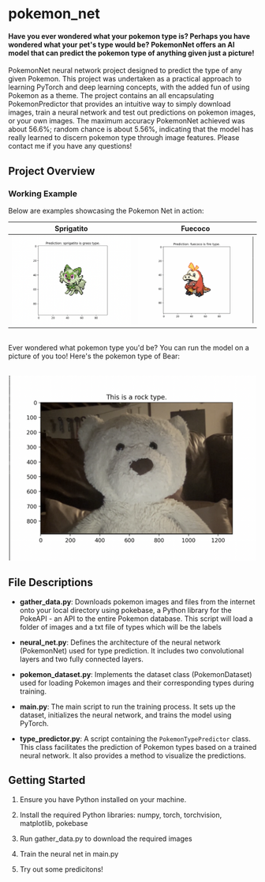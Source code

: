 # pokemon_net

#### Have you ever wondered what your pokemon type is? Perhaps you have wondered what your pet's type would be? PokemonNet offers an AI model that can predict the pokemon type of anything given just a picture!

PokemonNet neural network project designed to predict the type of any given Pokemon. This project was undertaken as a practical approach to learning PyTorch and deep learning concepts, with the added fun of using Pokemon as a theme. The project contains an all encapsulating PokemonPredictor that provides an intuitive way to simply download images, train a neural network and test out predictions on pokemon images, or your own images. The maximum accuracy PokemonNet achieved was about 56.6%; random chance is about 5.56%, indicating that the model has really learned to discern pokemon type through image features. Please contact me if you have any questions!

## Project Overview

### Working Example

Below are examples showcasing the Pokemon Net in action:

| Sprigatito | Fuecoco |
| --- | --- |
| ![sprig](github_assets/sprigatito.png) | ![fuec](github_assets/fuecoco.png) |
<br>
Ever wondered what pokemon type you'd be? You can run the model on a picture of you too! Here's the pokemon type of Bear:
<br>
<br>
<p align="center">
  <img src="github_assets/bear.png" alt="Bear Image" width="500"/>
</p>


## File Descriptions

- **gather_data.py**: Downloads pokemon images and files from the internet onto your local directory using pokebase, a Python library for the PokeAPI - an API to the entire Pokemon database. This script will load a folder of images and a txt file of types which will be the labels

- **neural_net.py**: Defines the architecture of the neural network (PokemonNet) used for type prediction. It includes two convolutional layers and two fully connected layers.

- **pokemon_dataset.py**: Implements the dataset class (PokemonDataset) used for loading Pokemon images and their corresponding types during training.

- **main.py**: The main script to run the training process. It sets up the dataset, initializes the neural network, and trains the model using PyTorch.

- **type_predictor.py**: A script containing the `PokemonTypePredictor` class. This class facilitates the prediction of Pokemon types based on a trained neural network. It also provides a method to visualize the predictions.

## Getting Started

1. Ensure you have Python installed on your machine.

2. Install the required Python libraries: numpy, torch, torchvision, matplotlib, pokebase

3. Run gather_data.py to download the required images
   
4. Train the neural net in main.py
   
5. Try out some predicitons!
